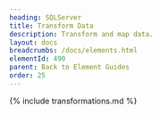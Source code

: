 ```yaml
---
heading: SQLServer
title: Transform Data
description: Transform and map data.
layout: docs
breadcrumbs: /docs/elements.html
elementId: 490
parent: Back to Element Guides
order: 25
---
```


{% include transformations.md %}
